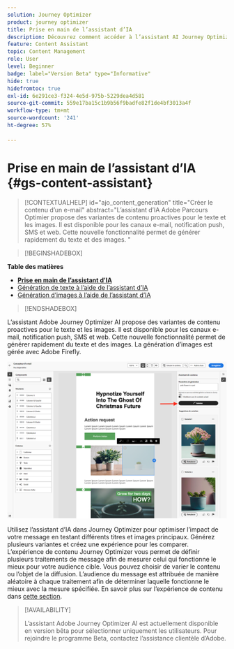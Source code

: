 ```yaml
---
solution: Journey Optimizer
product: journey optimizer
title: Prise en main de l’assistant d’IA
description: Découvrez comment accéder à l’assistant AI Journey Optimizer et l’utiliser
feature: Content Assistant
topic: Content Management
role: User
level: Beginner
badge: label="Version Beta" type="Informative"
hide: true
hidefromtoc: true
exl-id: 6e291ce3-f324-4e5d-975b-5229dea4d581
source-git-commit: 559e17ba15c1b9b56f9badfe82f1de4bf3013a4f
workflow-type: tm+mt
source-wordcount: '241'
ht-degree: 57%

---
```


# Prise en main de l’assistant d’IA {#gs-content-assistant}

>[!CONTEXTUALHELP]
>id="ajo_content_generation"
>title="Créer le contenu d’un e-mail"
>abstract="L’assistant d’IA Adobe Parcours Optimier propose des variantes de contenu proactives pour le texte et les images. Il est disponible pour les canaux e-mail, notification push, SMS et web. Cette nouvelle fonctionnalité permet de générer rapidement du texte et des images. "

>[!BEGINSHADEBOX]

**Table des matières**

* **[Prise en main de l’assistant d’IA](gs-generative.md)**
* [Génération de texte à l’aide de l’assistant d’IA](generative-content.md)
* [Génération d’images à l’aide de l’assistant d’IA](generative-image.md)

>[!ENDSHADEBOX]

L’assistant Adobe Journey Optimizer AI propose des variantes de contenu proactives pour le texte et les images. Il est disponible pour les canaux e-mail, notification push, SMS et web. Cette nouvelle fonctionnalité permet de générer rapidement du texte et des images. La génération d’images est gérée avec Adobe Firefly.

![](assets/image-gen-ai.png)

Utilisez l’assistant d’IA dans Journey Optimizer pour optimiser l’impact de votre message en testant différents titres et images principaux. Générez plusieurs variantes et créez une expérience pour les comparer. L’expérience de contenu Journey Optimizer vous permet de définir plusieurs traitements de message afin de mesurer celui qui fonctionne le mieux pour votre audience cible. Vous pouvez choisir de varier le contenu ou l’objet de la diffusion. L’audience du message est attribuée de manière aléatoire à chaque traitement afin de déterminer laquelle fonctionne le mieux avec la mesure spécifiée. En savoir plus sur l’expérience de contenu dans [cette section](../campaigns/content-experiment.md).

>[!AVAILABILITY]
>
>L’assistant Adobe Journey Optimizer AI est actuellement disponible en version bêta pour sélectionner uniquement les utilisateurs. Pour rejoindre le programme Beta, contactez l’assistance clientèle d’Adobe.
